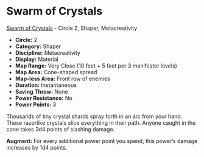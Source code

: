# Swarm of Crystals

[Swarm of Crystals](/Psionics/S/SwarmOfCrystals.md) - Circle 2, Shaper, Metacreativity

- **Circle:** 2
- **Category:** Shaper
- **Discipline:** Metacreativity
- **Display:** Material
- **Map Range:** Very Close (10 feet + 5 feet per 3 manifester levels)
- **Map Area:** Cone-shaped spread
- **Map-less Area:** Front row of enemies
- **Duration:** Instantaneous
- **Saving Throw:** None
- **Power Resistance:** No
- **Power Points:** 3

Thousands of tiny crystal shards spray forth in an arc from your hand. These razorlike crystals slice everything in their path. Anyone caught in the cone takes 3d4 points of slashing damage.

**Augment:** For every additional power point you spend, this power’s damage increases by 1d4 points.
